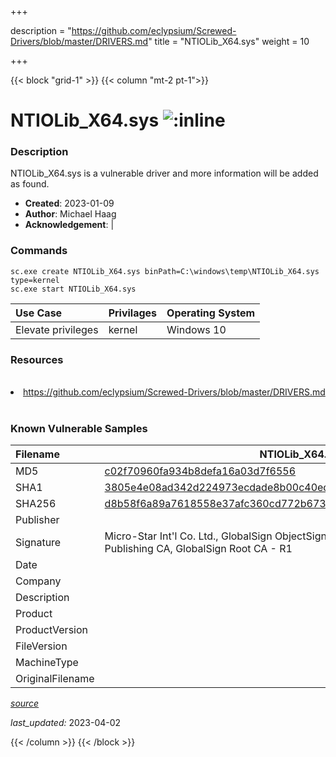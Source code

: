 +++

description = "https://github.com/eclypsium/Screwed-Drivers/blob/master/DRIVERS.md"
title = "NTIOLib_X64.sys"
weight = 10

+++


{{< block "grid-1" >}}
{{< column "mt-2 pt-1">}}


# NTIOLib_X64.sys ![:inline](/images/twitter_verified.png) 


### Description

NTIOLib_X64.sys is a vulnerable driver and more information will be added as found.

- **Created**: 2023-01-09
- **Author**: Michael Haag
- **Acknowledgement**:  | [](https://twitter.com/)

### Commands

```
sc.exe create NTIOLib_X64.sys binPath=C:\windows\temp\NTIOLib_X64.sys type=kernel
sc.exe start NTIOLib_X64.sys
```

| Use Case | Privilages | Operating System | 
|:---- | ---- | ---- |
| Elevate privileges | kernel | Windows 10 |

### Resources
<br>
<li><a href=" https://github.com/eclypsium/Screwed-Drivers/blob/master/DRIVERS.md"> https://github.com/eclypsium/Screwed-Drivers/blob/master/DRIVERS.md</a></li>
<br>

### Known Vulnerable Samples

| Filename | NTIOLib_X64.sys |
|:---- | ---- | 
| MD5 | <a href="https://www.virustotal.com/gui/file/c02f70960fa934b8defa16a03d7f6556">c02f70960fa934b8defa16a03d7f6556</a> |
| SHA1 | <a href="https://www.virustotal.com/gui/file/3805e4e08ad342d224973ecdade8b00c40ed31be">3805e4e08ad342d224973ecdade8b00c40ed31be</a> |
| SHA256 | <a href="https://www.virustotal.com/gui/file/d8b58f6a89a7618558e37afc360cd772b6731e3ba367f8d58734ecee2244a530">d8b58f6a89a7618558e37afc360cd772b6731e3ba367f8d58734ecee2244a530</a> |
| Publisher |  |
| Signature | Micro-Star Int&#39;l Co. Ltd., GlobalSign ObjectSign CA, GlobalSign Primary Object Publishing CA, GlobalSign Root CA - R1   |
| Date |  |
| Company |  |
| Description |  |
| Product |  |
| ProductVersion |  |
| FileVersion |  |
| MachineType |  |
| OriginalFilename |  |



[*source*](https://github.com/magicsword-io/LOLDrivers/tree/main/yaml/ntiolib_x64.sys.yml)

*last_updated:* 2023-04-02








{{< /column >}}
{{< /block >}}
